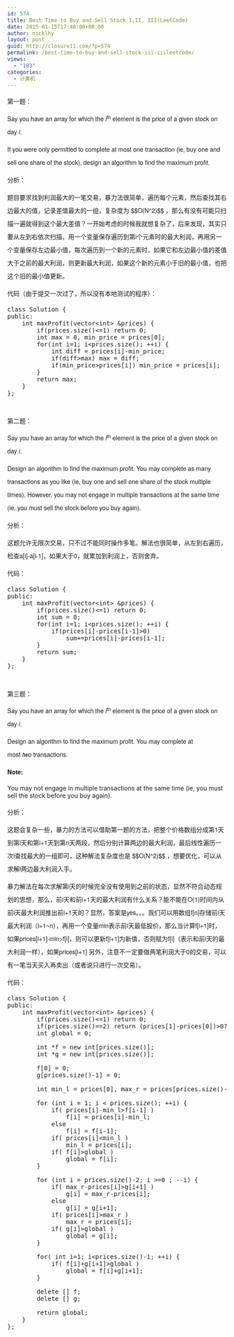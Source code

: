 ```yaml
---
id: 574
title: Best Time to Buy and Sell Stock I,II, III(LeetCode)
date: 2015-01-15T17:48:08+00:00
author: nicklhy
layout: post
guid: http://closure11.com/?p=574
permalink: /best-time-to-buy-and-sell-stock-iii-iiileetcode/
views:
  - "183"
categories:
  - 计算机
---
```

<p style="box-sizing: border-box; margin: 0px 0px 10px; font-family: 'Helvetica Neue', Helvetica, Arial, sans-serif; font-size: 14px; line-height: 30px;">
  第一题：


<p style="box-sizing: border-box; margin: 0px 0px 10px; font-family: 'Helvetica Neue', Helvetica, Arial, sans-serif; font-size: 14px; line-height: 30px;">
  Say you have an array for which the&nbsp;<i style="box-sizing: border-box;">i</i><span style="box-sizing: border-box; position: relative; font-size: 11px; line-height: 0; vertical-align: baseline; top: -0.5em;">th</span>&nbsp;element is the price of a given stock on day&nbsp;<i style="box-sizing: border-box;">i</i>.


<p style="box-sizing: border-box; margin: 0px 0px 10px; font-family: 'Helvetica Neue', Helvetica, Arial, sans-serif; font-size: 14px; line-height: 30px;">
  If you were only permitted to complete at most one transaction (ie, buy one and sell one share of the stock), design an algorithm to find the maximum profit.


<p style="box-sizing: border-box; margin: 0px 0px 10px; font-family: 'Helvetica Neue', Helvetica, Arial, sans-serif; font-size: 14px; line-height: 30px;">
  分析：


<p style="box-sizing: border-box; margin: 0px 0px 10px; font-family: 'Helvetica Neue', Helvetica, Arial, sans-serif; font-size: 14px; line-height: 30px;">
  题目要求找到利润最大的一笔交易，暴力法很简单，遍历每个元素，然后查找其右边最大的值，记录差值最大的一组，复杂度为 $$O(N^2)$$ ，那么有没有可能只扫描一遍就得到这个最大差值？一开始考虑的时候我就想复杂了，后来发现，其实只要从左到右依次扫描，用一个变量保存遍历到第i个元素时的最大<span style="font-family: 'Helvetica Neue', Helvetica, Arial, sans-serif; font-size: 14px; line-height: 30px;">利润</span>，再用另一个变量保存左边最小值，每次遍历到一个新的元素时，如果它和左边最小值的差值大于之前的最大利润，则更新最大利润，如果这个新的元素小于旧的最小值，也把这个旧的最小值更新。


<p style="box-sizing: border-box; margin: 0px 0px 10px; font-family: 'Helvetica Neue', Helvetica, Arial, sans-serif; font-size: 14px; line-height: 30px;">
  代码（由于提交一次过了，所以没有本地测试的程序）：


<pre class="brush:cpp;">class Solution {
public:
    int maxProfit(vector&lt;int&gt; &prices) {
        if(prices.size()&lt;=1) return 0;
        int max = 0, min_price = prices[0];
        for(int i=1; i&lt;prices.size(); ++i) {
            int diff = prices[i]-min_price;
            if(diff&gt;max) max = diff;
            if(min_price&gt;prices[i]) min_price = prices[i];
        }
        return max;
    }
};</pre>

&nbsp; 

第二题： 

<p style="box-sizing: border-box; margin: 0px 0px 10px; font-family: 'Helvetica Neue', Helvetica, Arial, sans-serif; font-size: 14px; line-height: 30px;">
  Say you have an array for which the&nbsp;<i style="box-sizing: border-box;">i</i><span style="box-sizing: border-box; position: relative; font-size: 11px; line-height: 0; vertical-align: baseline; top: -0.5em;">th</span>&nbsp;element is the price of a given stock on day&nbsp;<i style="box-sizing: border-box;">i</i>.


<p style="box-sizing: border-box; margin: 0px 0px 10px; font-family: 'Helvetica Neue', Helvetica, Arial, sans-serif; font-size: 14px; line-height: 30px;">
  Design an algorithm to find the maximum profit. You may complete as many transactions as you like (ie, buy one and sell one share of the stock multiple times). However, you may not engage in multiple transactions at the same time (ie, you must sell the stock before you buy again).


<p style="box-sizing: border-box; margin: 0px 0px 10px; font-family: 'Helvetica Neue', Helvetica, Arial, sans-serif; font-size: 14px; line-height: 30px;">
  分析：


<p style="box-sizing: border-box; margin: 0px 0px 10px; font-family: 'Helvetica Neue', Helvetica, Arial, sans-serif; font-size: 14px; line-height: 30px;">
  这题允许无限次交易，只不过不能同时操作多笔。解法也很简单，从左到右遍历，检查a[i]-a[i-1]，如果大于0，就累加到利润上，否则舍弃。


<p style="box-sizing: border-box; margin: 0px 0px 10px; font-family: 'Helvetica Neue', Helvetica, Arial, sans-serif; font-size: 14px; line-height: 30px;">
  代码：


<pre class="brush:cpp;">class Solution {
public:
    int maxProfit(vector&lt;int&gt; &prices) {
        if(prices.size()&lt;=1) return 0;
        int sum = 0;
        for(int i=1; i&lt;prices.size(); ++i) {
            if(prices[i]-prices[i-1]&gt;0)
                sum+=prices[i]-prices[i-1];
        }
        return sum;
    }
};</pre>

&nbsp; 

第三题： 

<p style="box-sizing: border-box; margin: 0px 0px 10px; font-family: 'Helvetica Neue', Helvetica, Arial, sans-serif; font-size: 14px; line-height: 30px;">
  Say you have an array for which the&nbsp;<i style="box-sizing: border-box;">i</i><span style="box-sizing: border-box; position: relative; font-size: 11px; line-height: 0; vertical-align: baseline; top: -0.5em;">th</span>&nbsp;element is the price of a given stock on day&nbsp;<i style="box-sizing: border-box;">i</i>.


<p style="box-sizing: border-box; margin: 0px 0px 10px; font-family: 'Helvetica Neue', Helvetica, Arial, sans-serif; font-size: 14px; line-height: 30px;">
  Design an algorithm to find the maximum profit. You may complete at most&nbsp;<i style="box-sizing: border-box;">two</i>&nbsp;transactions.


<p style="box-sizing: border-box; margin: 0px 0px 10px; font-family: 'Helvetica Neue', Helvetica, Arial, sans-serif; font-size: 14px; line-height: 30px;">
  <span style="box-sizing: border-box; font-weight: 700;">Note:</span><br style="box-sizing: border-box;" />


You may not engage in multiple transactions at the same time (ie, you must sell the stock before you buy again). 

<p style="box-sizing: border-box; margin: 0px 0px 10px; font-family: 'Helvetica Neue', Helvetica, Arial, sans-serif; font-size: 14px; line-height: 30px;">
  分析：


<p style="box-sizing: border-box; margin: 0px 0px 10px; font-family: 'Helvetica Neue', Helvetica, Arial, sans-serif; font-size: 14px; line-height: 30px;">
  这题会复杂一些，暴力的方法可以借助第一题的方法，把整个价格数组分成第1天到第i天和第i+1天到第n天两段，然后分别计算两边的最大利润，最后线性遍历一次i查找最大的一组即可，这种解法复杂度也是 $$O(N^2)$$ ，想要优化，可以从求解i两边最大利润入手。


<p style="box-sizing: border-box; margin: 0px 0px 10px; font-family: 'Helvetica Neue', Helvetica, Arial, sans-serif; font-size: 14px; line-height: 30px;">
  暴力解法在每次求解第i天的时候完全没有使用到之前的状态，显然不符合动态规划的思想，那么，前i天和前i+1天的最大利润有什么关系？能不能在O(1)时间内从前i天最大利润推出前i+1天的？显然，答案是yes。。。我们可以用数组f[n]存储前i天最大利润（i=1~n），再用一个变量min表示前i天最低股价，那么当计算f[i+1]时，如果prices[i+1]-min>f[i]，则可以更新f[i+1]为新值，否则赋为f[i]（表示和前i天的最大利润一样），如果prices[i+1]<min，那么更新min。类似的我们也可以计算右边一部分，只不过遍历时注意要从右往左。


<p style="box-sizing: border-box; margin: 0px 0px 10px; font-family: 'Helvetica Neue', Helvetica, Arial, sans-serif; font-size: 14px; line-height: 30px;">
  另外，注意不一定要做两笔利润大于0的交易，可以有一笔当天买入再卖出（或者说只进行一次交易）。


<p style="box-sizing: border-box; margin: 0px 0px 10px; font-family: 'Helvetica Neue', Helvetica, Arial, sans-serif; font-size: 14px; line-height: 30px;">
  代码：


<pre class="brush:cpp;">class Solution {
public:
    int maxProfit(vector&lt;int&gt; &prices) {
        if(prices.size()&lt;=1) return 0;
        if(prices.size()==2) return (prices[1]-prices[0])>0?(prices[1]-prices[0]):0;
        int global = 0;

        int *f = new int[prices.size()];
        int *g = new int[prices.size()];

        f[0] = 0;
        g[prices.size()-1] = 0;

        int min_l = prices[0], max_r = prices[prices.size()-1];

        for (int i = 1; i &lt; prices.size(); ++i) {
            if( prices[i]-min_l>f[i-1] )
                f[i] = prices[i]-min_l;
            else
                f[i] = f[i-1];
            if( prices[i]&lt;min_l )
                min_l = prices[i];
            if( f[i]&gt;global )
                global = f[i];
        }

        for (int i = prices.size()-2; i &gt;=0 ; --i) {
            if( max_r-prices[i]>g[i+1] )
                g[i] = max_r-prices[i];
            else
                g[i] = g[i+1];
            if( prices[i]&gt;max_r )
                max_r = prices[i];
            if( g[i]&gt;global )
                global = g[i];
        }

        for( int i=1; i&lt;prices.size()-1; ++i) {
            if( f[i]+g[i+1]&gt;global )
                global = f[i]+g[i+1];
        }

        delete [] f;
        delete [] g;

        return global;
    }
};</pre>

&nbsp;